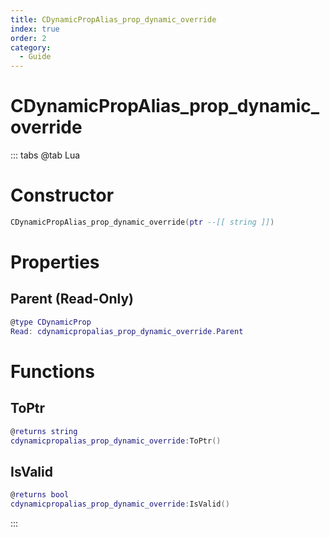 ```yaml
---
title: CDynamicPropAlias_prop_dynamic_override
index: true
order: 2
category:
  - Guide
---
```


# CDynamicPropAlias_prop_dynamic_override

::: tabs
@tab Lua
# Constructor
```lua
CDynamicPropAlias_prop_dynamic_override(ptr --[[ string ]])
```
# Properties
## Parent (Read-Only)
```lua
@type CDynamicProp
Read: cdynamicpropalias_prop_dynamic_override.Parent
```
# Functions
## ToPtr
```lua
@returns string
cdynamicpropalias_prop_dynamic_override:ToPtr()
```
## IsValid
```lua
@returns bool
cdynamicpropalias_prop_dynamic_override:IsValid()
```

:::